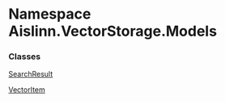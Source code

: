 # <a id="Aislinn_VectorStorage_Models"></a> Namespace Aislinn.VectorStorage.Models

### Classes

 [SearchResult](Aislinn.VectorStorage.Models.SearchResult.md)

 [VectorItem](Aislinn.VectorStorage.Models.VectorItem.md)

